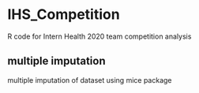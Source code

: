 # IHS_Competition
R code for Intern Health 2020 team competition analysis

## multiple imputation
multiple imputation of dataset using mice package


